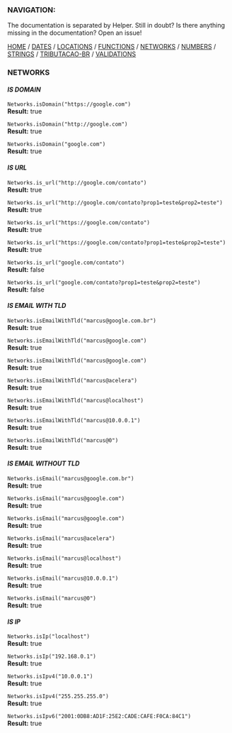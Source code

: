 ### NAVIGATION:
The documentation is separated by Helper. Still in doubt? Is there anything missing in the documentation? Open an issue!  

[HOME](../README.md) / [DATES](DATES.md)  / [LOCATIONS](LOCATIONS.md)  / [FUNCTIONS](FUNCTIONS.md)  / [NETWORKS](NETWORKS.md)  / [NUMBERS](NUMBERS.md)  / [STRINGS](STRINGS.md)  / [TRIBUTACAO-BR](TRIBUTACAO-BR.md)  / [VALIDATIONS](VALIDATIONS.md)  

### NETWORKS

#### *IS DOMAIN*

`Networks.isDomain("https://google.com")`  
**Result:** true  

`Networks.isDomain("http://google.com")`  
**Result:** true  

`Networks.isDomain("google.com")`  
**Result:** true  


#### *IS URL*

`Networks.is_url("http://google.com/contato")`  
**Result:** true  

`Networks.is_url("http://google.com/contato?prop1=teste&prop2=teste")`  
**Result:** true 

`Networks.is_url("https://google.com/contato")`  
**Result:** true  

`Networks.is_url("https://google.com/contato?prop1=teste&prop2=teste")`  
**Result:** true  

`Networks.is_url("google.com/contato")`  
**Result:** false  

`Networks.is_url("google.com/contato?prop1=teste&prop2=teste")`  
**Result:** false  


#### *IS EMAIL WITH TLD*

`Networks.isEmailWithTld("marcus@google.com.br")`  
**Result:** true  

`Networks.isEmailWithTld("marcus@google.com")`  
**Result:** true  

`Networks.isEmailWithTld("marcus@google.com")`  
**Result:** true  

`Networks.isEmailWithTld("marcus@acelera")`  
**Result:** true  

`Networks.isEmailWithTld("marcus@localhost")`  
**Result:** true  

`Networks.isEmailWithTld("marcus@10.0.0.1")`  
**Result:** true  

`Networks.isEmailWithTld("marcus@0")`  
**Result:** true  

#### *IS EMAIL WITHOUT TLD*

`Networks.isEmail("marcus@google.com.br")`  
**Result:** true  

`Networks.isEmail("marcus@google.com")`  
**Result:** true  

`Networks.isEmail("marcus@google.com")`  
**Result:** true  

`Networks.isEmail("marcus@acelera")`  
**Result:** true  

`Networks.isEmail("marcus@localhost")`  
**Result:** true  

`Networks.isEmail("marcus@10.0.0.1")`  
**Result:** true  

`Networks.isEmail("marcus@0")`  
**Result:** true  


#### *IS IP*

`Networks.isIp("localhost")`  
**Result:** true  

`Networks.isIp("192.168.0.1")`  
**Result:** true  

`Networks.isIpv4("10.0.0.1")`  
**Result:** true  

`Networks.isIpv4("255.255.255.0")`  
**Result:** true  

`Networks.isIpv6("2001:0DB8:AD1F:25E2:CADE:CAFE:F0CA:84C1")`  
**Result:** true  
